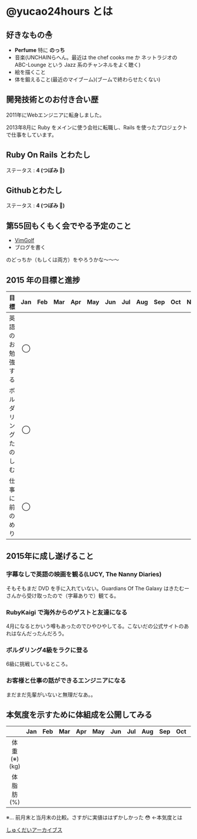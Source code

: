 # @yucao24hours とは
## 好きなもの☃
* **Perfume** 特に **のっち**
* 音楽(UNCHAINらへん。最近は the chef cooks me か ネットラジオの ABC-Lounge という Jazz 系のチャンネルをよく聴く)
* 絵を描くこと
* 体を鍛えること(最近のマイブーム)(ブームで終わらせたくない)

## 開発技術とのお付き合い歴
2011年にWebエンジニアに転身しました。

2013年8月に Ruby をメインに使う会社に転職し、Rails を使ったプロジェクトで仕事をしています。

## Ruby On Rails とわたし
ステータス : **4 (つぼみ :tulip:)**

## Githubとわたし
ステータス : **4 (つぼみ :tulip:)**

## 第55回もくもく会でやる予定のこと
- [VimGolf](http://vimgolf.com/)
- ブログを書く

のどっちか（もしくは両方）をやろうかな〜〜〜

## 2015 年の目標と進捗
|            目標           | Jan | Feb | Mar | Apr | May | Jun | Jul | Aug | Sep | Oct | Nov | Dec |
|:-------------------------|:---:|:---:|:---:|:---:|:---:|:---:|:---:|:---:|:---:|:---:|:---:|:---:|
|英語のお勉強する| ◯ |
|ボルダリングたのしむ| ◯ |
|仕事に前のめり| ◯ |

## 2015年に成し遂げること
### 字幕なしで英語の映画を観る(LUCY, The Nanny Diaries)
そもそもまだ DVD を手に入れていない。Guardians Of The Galaxy はきたむーさんから受け取ったので（字幕ありで）観てる。

### RubyKaigi で海外からのゲストと友達になる
4月になるとかいう噂もあったのでひやひやしてる。こないだの公式サイトのあれはなんだったんだろう。

### ボルダリング4級をラクに登る
6級に挑戦しているところ。

### お客様と仕事の話ができるエンジニアになる
まだまだ先輩がいないと無理だなあ。。

## 本気度を示すために体組成を公開してみる
|           | Jan | Feb | Mar | Apr | May | Jun | Jul | Aug | Sep | Oct | Nov | Dec |
|:---------:|:---:|:---:|:---:|:---:|:---:|:---:|:---:|:---:|:---:|:---:|:---:|:---:|
| 体重(※)(kg) |
| 体脂肪(%)   |

※… 前月末と当月末の比較。さすがに実値ははずかしかった :flushed: ←本気度とは

[しゅくだいアーカイブス](https://gist.github.com/yucao24hours/9353b1a818a1c94d71ff)
